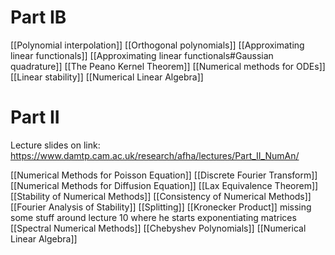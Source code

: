 # Part IB
[[Polynomial interpolation]]
[[Orthogonal polynomials]]
[[Approximating linear functionals]]
[[Approximating linear functionals#Gaussian quadrature]]
[[The Peano Kernel Theorem]]
[[Numerical methods for ODEs]]
[[Linear stability]]
[[Numerical Linear Algebra]]

# Part II
Lecture slides on link:
https://www.damtp.cam.ac.uk/research/afha/lectures/Part_II_NumAn/

[[Numerical Methods for Poisson Equation]]
[[Discrete Fourier Transform]]
[[Numerical Methods for Diffusion Equation]]
[[Lax Equivalence Theorem]]
[[Stability of Numerical Methods]]
[[Consistency of Numerical Methods]]
[[Fourier Analysis of Stability]]
[[Splitting]]
[[Kronecker Product]]
missing some stuff around lecture 10 where he starts exponentiating matrices
[[Spectral Numerical Methods]]
[[Chebyshev Polynomials]]
[[Numerical Linear Algebra]]